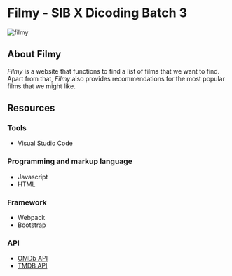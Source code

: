 # Filmy - SIB X Dicoding Batch 3

![filmy](https://user-images.githubusercontent.com/79641595/203778759-1fa1e1d3-b4fb-4c6c-aa09-b47e6d17ef83.png)

## About Filmy
*Filmy* is a website that functions to find a list of films that we want to find. Apart from that, *Filmy* also provides recommendations for the most popular films that we might like.
## Resources

### Tools
- Visual Studio Code

### Programming and markup language
- Javascript
- HTML

### Framework
- Webpack
- Bootstrap

### API
- [OMDb API](https://www.omdbapi.com/)
- [TMDB API](https://www.themoviedb.org/documentation/api)

